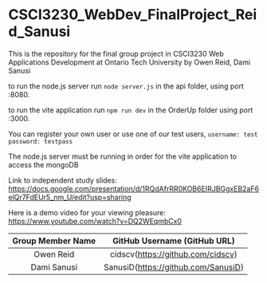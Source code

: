 # CSCI3230_WebDev_FinalProject_Reid_Sanusi

This is the repository for the final group project in CSCI3230 Web Applications Development at Ontario Tech University by Owen Reid, Dami Sanusi


to run the node.js server run ```node server.js``` in the api folder, using port :8080.

to run the vite application run ```npm run dev``` in the OrderUp folder using port :3000.

You can register your own user or use one of our test users, ```username: test password: testpass```

The node.js server must be running in order for the vite application to access the mongoDB

Link to independent study slides: https://docs.google.com/presentation/d/1RQdAfrRR0KOB6EIRJBGgxEB2aF6elQr7FdEUr5_nm_U/edit?usp=sharing 

Here is a demo video for your viewing pleasure: https://www.youtube.com/watch?v=DQ2WEqmbCx0

| Group Member Name | GitHub Username (GitHub URL)|
| :------------------------:|:--------------------------------------:|
| Owen Reid | cidscv(https://github.com/cidscv) |
| Dami Sanusi | SanusiD(https://github.com/SanusiD) |
